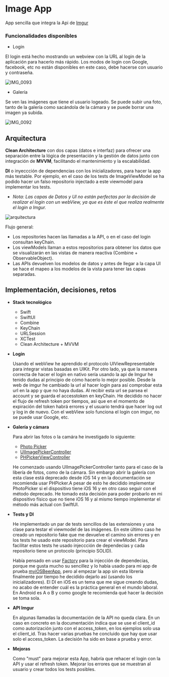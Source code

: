 # Image App

App sencilla que integra la Api de [Imgur](https://apidocs.imgur.com/)


### Funcionalidades disponibles

* Login
  
El login está hecho mostrando un webview con la URL al login de la aplicación para hacerlo más rápido. Los modos de login con Google, facebook, etc no están disponibles en este caso, debe hacerse con usuario y contraseña.

![IMG_0093](https://github.com/radostinaTachova/imageApp/assets/115720064/2dce17d1-7046-42ee-8479-a713e3cd3ed5)  
                                                                                                                   

* Galería
  
Se ven las imágenes que tiene el usuario logeado. Se puede subir una foto, tanto de la galería como sacándola de la cámara y se puede borrar una imagen ya subida.

![IMG_0092](https://github.com/radostinaTachova/imageApp/assets/115720064/4b8339d7-9f19-46e6-a14f-0fcd399774d9)


## Arquitectura

**Clean Architecture** con dos capas (datos e interfaz) para ofrecer una separación entre la lógica de presentación y la gestión de datos junto con integración de **MVVM**, facilitando el mantenimiento y la escalabilidad.

**DI** o inyeccción de dependencias con los inicializadores, para hacer la app más testable. Por ejemplo, en el caso de los tests de ImageViewModel se ha podido hacer un falso repositorio injectado a este viewmodel para implementar los tests.

- *Nota: Las capas de Datos y UI no están perfectas por la decisión de realizar el login con un webView, ya que es éste el que realiza realmente el login a Imgur.*

![arquitectura](https://github.com/radostinaTachova/imageApp/assets/115720064/eeeed8b3-819b-4655-82d8-f1c97aacc633)


Flujo general:
* Los repositories hacen las llamadas a la API, o en el caso del login consultan keyChain. 
* Los viewModels llaman a estos repositorios para obtener los datos que se visualizarán en las vistas de manera reactiva (Combine + ObservableObject).
* Las APIs devuelven los modelos de datos y antes de llegar a la capa UI se hace el mapeo a los modelos de la vista para tener las capas separadas.


## Implementación, decisiones, retos

* **Stack tecnológico**
  * Swift
  * SwiftUI
  * Combine
  * KeyChain
  * URLSession
  * XCTest
  * Clean Architecture + MVVM

* **Login**
  
    Usando el webView he aprendido el protocolo UIViewRepresentable para integrar vistas basadas en UIKit. Por otro lado, ya que la manera correcta de hacer el login en nativo sería usando la api de Imgur he tenido dudas al principio de cómo hacerlo lo mejor posible. Desde la web de imgur he cambiado la url al hacer login para así comprobar esta url en la app y que no haya dudas. Al recibir esta url se parsea el account y se guarda el accesstoken en keyChain.
He decidido no hacer el flujo de refresh token por tiempos, asi que en el momento de expiración del token habrá errores y el usuario tendrá que hacer log out y log in de nuevo.
Con el webView solo funciona el login con imgur, no se puede usar Google, etc.

* **Galería y cámara**
  
    Para abrir las fotos o la camára he investigado lo siguiente:
  *  [Photo Picker](https://developer.apple.com/documentation/photokit/photospicker)
  *  [UIImagePickerController](https://developer.apple.com/documentation/uikit/uiimagepickercontroller)
  *  [PHPickerViewController](https://developer.apple.com/documentation/photokit/phpickerviewcontroller)

    He comenzado usando UIImagePickerController tanto para el caso de la libería de fotos, como de la cámara. Sin embargo abrir la galería con esta clase está deprecado desde iOS 14 y en la documentación se recomienda usar PHPicker.A pesar de esto he decidido implementar PhotoPicker si el dispositivo tiene iOS 16 y en otro caso seguir con el método deprecado. He tomado esta decisión para poder probarlo en mi dispositivo físico que no tiene iOS 16 y al mismo tiempo implementar el método más actual con SwiftUI.

  
* **Tests y DI**
  
    He implementado un par de tests sencillos de las extensiones y una clase para testar el viewmodel de las imágenes. En este último caso he creado un repositorio fake que me devuelve el camino sin errores y en los tests he usado este repositorio para crear el viewModel. Para facilitar estos tests he usado injeccción de dependecias y cada repositorio tiene un protocolo (principio SOLID).

  Había pensado en usar [Factory](https://github.com/hmlongco/Factory) para la injección de dependecias, porque me gusta mucho su sencillez y lo había usado para mi app de prueba [myiOSBeerApp](https://github.com/radostinaTachova/myiOSBeerApp), pero al empezar la app sin esta librería finalmente por tiempo he decidido dejarlo así (usando los inicializadores). El DI en iOS es un tema que me sigue creando dudas, no acabo de entender cuál es la práctica general en el mundo laboral. En Android es A o B y como google te recomienda qué hacer la decisión se toma sola.

* **API Imgur**

  En algunas llamadas la documentación de la API no queda clara. En un caso en concreto en la documentación indica que se use el client_id como autorización junto con el access_token, en los ejemplos solo usa el client_id. Tras hacer varias pruebas he concluido que hay que usar solo el access_token. La decisión ha sido en base a prueba y error.

* **Mejoras**

    Como "must" para mejorar esta App, habría que rehacer el login con la API y usar el refresh token. Mejorar los errores que se muestran al usuario y crear todos los tests posibles.

  





    
